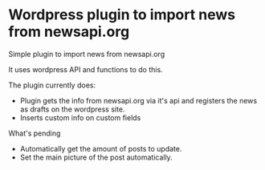 # Wordpress plugin to import news from newsapi.org

Simple plugin to import news from newsapi.org

It uses wordpress API and functions to do this.

The plugin currently does:
- Plugin gets the info from newsapi.org via it's api and registers the news as drafts on the wordpress site.
- Inserts custom info on custom fields

What's pending
- Automatically get the amount of posts to update.
- Set the main picture of the post automatically.
